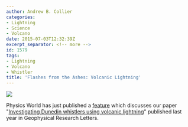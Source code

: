 ```yaml
---
author: Andrew B. Collier
categories:
- Lightning
- Science
- Volcano
date: 2015-07-03T12:32:39Z
excerpt_separator: <!-- more -->
id: 1579
tags:
- Lightning
- Volcano
- Whistler
title: 'Flashes from the Ashes: Volcanic Lightning'
---
```


<!--more-->

<img src="/img/2015/07/volcanic-lightning.png">

Physics World has just published a [feature](http://www.iop.org/news/15/jul/page_65886.html) which discusses our paper "[Investigating Dunedin whistlers using volcanic lightning](http://onlinelibrary.wiley.com/doi/10.1002/2014GL060332/abstract)" published last year in Geophysical Research Letters.
